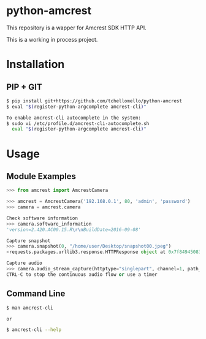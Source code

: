 # python-amcrest
This repository is a wapper for Amcrest SDK HTTP API.

This is a working in process project.

Installation
============


PIP + GIT
---------

```bash
$ pip install git+https://github.com/tchellomello/python-amcrest
$ eval "$(register-python-argcomplete amcrest-cli)"

To enable amcrest-cli autocomplete in the system:
$ sudo vi /etc/profile.d/amcrest-cli-autocomplete.sh
  eval "$(register-python-argcomplete amcrest-cli)"
```

Usage
=====

Module Examples
---------------

```python
>>> from amcrest import AmcrestCamera

>>> amcrest = AmcrestCamera('192.168.0.1', 80, 'admin', 'password')
>>> camera = amcrest.camera

Check software information
>>> camera.software_information
'version=2.420.AC00.15.R\r\nBuildDate=2016-09-08'

Capture snapshot
>>> camera.snapshot(0, "/home/user/Desktop/snapshot00.jpeg")
<requests.packages.urllib3.response.HTTPResponse object at 0x7f84945083c8>

Capture audio
>>> camera.audio_stream_capture(httptype="singlepart", channel=1, path_file="/home/user/Desktop/audio.aac")
CTRL-C to stop the continuous audio flow or use a timer
```

Command Line
------------
```bash
$ man amcrest-cli

or

$ amcrest-cli --help
